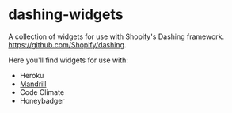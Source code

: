 dashing-widgets
===============

A collection of widgets for use with Shopify's Dashing framework. https://github.com/Shopify/dashing.

Here you'll find widgets for use with:
* Heroku
* [Mandrill](https://gist.github.com/dgehrett/6828656)
* Code Climate
* Honeybadger
